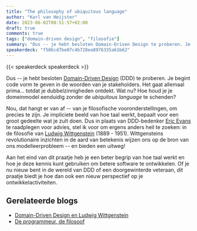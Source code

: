 ```yaml
---
title: "The philosophy of ubiquitous language"
author: "Karl van Heijster"
date: 2023-06-02T08:51:57+02:00
draft: true
comments: true
tags: ["domain-driven design", "filosofie"]
summary: "Dus -- je hebt besloten Domain-Driven Design te proberen. Je begint code vorm te geven in de woorden van je stakeholders. Het gaat allemaal prima... totdat je dubbelzinnigheden ontdekt. Wat nu? Hoe houd je je domeinmodel eenduidig zonder de *ubiquitous language* te schenden?"
speakerdeck: "f586cd7be07c4b728ea8976335a61b62"
---
```


{{< speakerdeck speakerdeck >}}
<br/>


Dus -- je hebt besloten [Domain-Driven Design](https://en.wikipedia.org/wiki/Domain-driven_design) (DDD) te proberen. Je begint code vorm te geven in de woorden van je stakeholders. Het gaat allemaal prima... totdat je dubbelzinnigheden ontdekt. Wat nu? Hoe houd je je domeinmodel eenduidig zonder de *ubiquitous language* te schenden?


Nou, dat hangt er van af -- van je filosofische vooronderstellingen, om precies te zijn. Je impliciete beeld van hoe taal werkt, bepaalt voor een groot gedeelte wat je zult doen. Dus in plaats van DDD-bedenker [Eric Evans](https://www.domainlanguage.com/) te raadplegen voor advies, stel ik voor om ergens anders heil te zoeken: in de filosofie van [Ludwig Wittgenstein](https://plato.stanford.edu/entries/wittgenstein/) (1889 - 1951). Wittgensteins revolutionaire inzichten in de aard van betekenis wijzen ons op de bron van ons modelleerprobleem -- en bieden een uitweg!


Aan het eind van dit praatje heb je een beter begrip van hoe taal werkt en hoe je deze kennis kunt gebruiken om betere software te ontwikkelen. Of je nu nieuw bent in de wereld van DDD of een doorgewinterde veteraan, dit praatje biedt je hoe dan ook een nieuw perspectief op je ontwikkelactiviteiten.


## Gerelateerde blogs

- [Domain-Driven Design en Ludwig Wittgenstein](/blog/21/08/domain-driven-design-en-ludwig-wittgenstein/)
- [De programmeur, de filosoof](/blog/23/02/de-programmeur-de-filosoof/)
